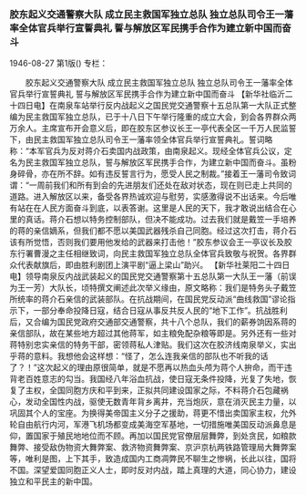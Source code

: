 ### 胶东起义交通警察大队  成立民主救国军独立总队  独立总队司令王一藩率全体官兵举行宣誓典礼  誓与解放区军民携手合作为建立新中国而奋斗

1946-08-27
第1版()
专栏：

　　胶东起义交通警察大队
    成立民主救国军独立总队
    独立总队司令王一藩率全体官兵举行宣誓典礼
    誓与解放区军民携手合作为建立新中国而奋斗
    【新华社临沂二十四日电】在南泉车站举行反内战起义之国民党交通警察十五总队第一大队正式整编为民主救国军独立总队，已于十八日下午举行隆重的成立大会，到会各界群众两万余人。主席宣布开会意义后，即在胶东区参议长王一亭代表全区一千万人民监誓下，由民主救国军独立总队司令王一藩率领全体官兵举行宣誓典礼。誓词略称：“本军官兵为反对蒋介石卖国内战政策，由南泉起义。现经全体官兵公议，定名为民主救国军独立总队，誓与解放区军民携手合作，为建立新中国而奋斗。虽粉身碎骨，亦在所不辞。如有违反誓言行为，愿受人民之制裁。”接着王一藩司令致词谓：“一周前我们和所有到会的先进朋友们还处在敌对状态，现在则已走上共同的道路。进入解放区以来，备受各界热诚欢迎与慰劳，实感激得说不出话来。今后唯有站在在人民方面奋斗到底，以表答谢。这里是人民的天下，我才敢说出结合在心里的真话。蒋介石想以特务控制部队，但决不能成功。过去我们就是戴笠一手培养的蒋的亲信嫡系，但我们都不愿以美国武器残杀自己同胞。经过这次打击，蒋介石该有所觉悟，否则我们要用他发给的武器来打击他！”胶东参议会王一亭议长及胶东行署曹漫之主任相继致词，向民主救国军独立总队全体官兵致敬与祝贺。各界群众代表献旗后，即由胜利剧团上演平剧“逼上梁山”助兴。
    【新华社莱阳二十四日电】领导南泉反内战武装起义的国民党交通警察第十五总队第一大队王一藩（前误为王一芳）大队长，顷特撰文阐述此次举义缘由，原文略称：我们是特务头子戴笠所统率的蒋介石亲信的武装部队。在抗战期间，在国民党反动派“曲线救国”谬论指示下，一部分奉命投降日寇，结合日寇从事反共反人民的“地下工作”。抗战胜利后，又合编为国民党政府交通部交通警察，共十八个总队，我们的薪券饷因系蒋的亲信部队，故在某些地方超过其他蒋军，如主粮免配杂粮等即是。另外还有一些对蒋特别忠实亲信的特务干部，密领蒋私人津贴。我们这次在胶济线南泉举义，实出乎蒋的意料。我想他会这样想：“怪了，怎么连我亲信的部队也不听我的话了？！”这次起义的理由原很简单，就是不愿再以热血头颅为蒋个人拚命，而干违背老百姓意志的勾当。我国经八年浴血抗战，使日寇无条件投降，光复了失地，恢复了主权，全国同胞方庆和平到来，正拟共同建设国家之际，不料蒋介石包藏祸心，发动全国性内战，驱使无数青年背乡离井，充当炮灰，意在消灭民主力量，以巩固其个人的宝座。为换得美帝国主义分子之援助，蒋更不惜出卖国家主权，允外轮自由航行内河，军港飞机场都变成美海空军基地，一切措施唯美国反动派鼻息是仰，置国家于殖民地地位而不顾。再加以国民党官僚层层舞弊，到处贪民，如粮款舞弊、接受敌伪物资大舞弊案、救济物资舞弊案、京沪京杭两铁路管理局大舞弊案等，唯利是图，上下其手，致造成国内工商凋弊民不聊生之惨祸，长此以往，国将不国。深望爱国同胞正义人士，即时反对内战，踏上真理的大道，同心协力，建设独立和平民主的新中国。
